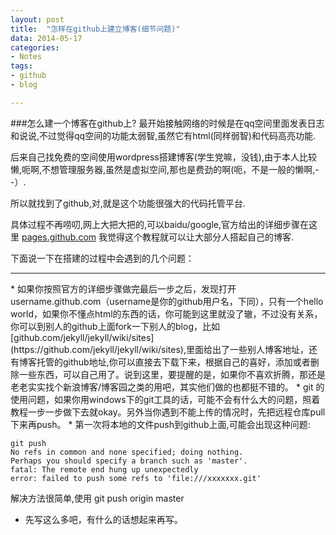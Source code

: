 ```yaml
---
layout: post
title:  "怎样在github上建立博客(细节问题)"
data: 2014-05-17 
categories:
- Notes
tags:
- github
- blog

---
```


###怎么建一个博客在github上?
最开始接触网络的时候是在qq空间里面发表日志和说说,不过觉得qq空间的功能太弱智,虽然它有html(同样弱智)和代码高亮功能.

后来自己找免费的空间使用wordpress搭建博客(学生党嘛，没钱),由于本人比较懒,呃啊,不想管理服务器,虽然是虚拟空间,那也是费劲的啊(呃，不是一般的懒啊,--）.

所以就找到了github,对,就是这个功能很强大的代码托管平台.

具体过程不再唠叨,网上大把大把的,可以baidu/google,官方给出的详细步骤在这里 [pages.github.com](http://pages.github.com)
我觉得这个教程就可以让大部分人搭起自己的博客.

下面说一下在搭建的过程中会遇到的几个问题：
<hr/>
* 如果你按照官方的详细步骤做完最后一步之后，发现打开username.github.com（username是你的github用户名，下同），只有一个hello world，如果你不懂点html的东西的话，你可能到这里就没了辙，不过没有关系，你可以到别人的github上面fork一下别人的blog，比如[github.com/jekyll/jekyll/wiki/sites](https://github.com/jekyll/jekyll/wiki/sites),里面给出了一些别人博客地址，还有博客托管的github地址,你可以直接去下载下来，根据自己的喜好，添加或者删除一些东西，可以自己用了。说到这里，要提醒的是，如果你不喜欢折腾，那还是老老实实找个新浪博客/博客园之类的用吧，其实他们做的也都挺不错的。
* git 的使用问题，如果你用windows下的git工具的话，可能不会有什么大的问题，照着教程一步一步做下去就okay。另外当你遇到不能上传的情况时，先把远程仓库pull下来再push。
* 第一次将本地的文件push到github上面,可能会出现这种问题:

	git push
	No refs in common and none specified; doing nothing.
	Perhaps you should specify a branch such as 'master'.
	fatal: The remote end hung up unexpectedly
	error: failed to push some refs to 'file:///xxxxxxx.git'
解决方法很简单,使用
	git push origin master

* 先写这么多吧，有什么的话想起来再写。
